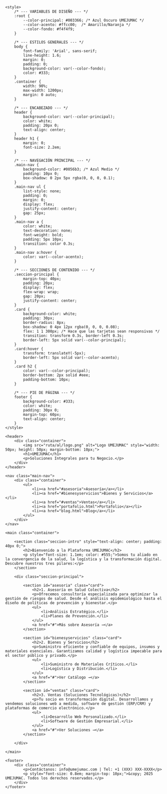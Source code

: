 <!DOCTYPE html>
<html lang="es">
<head>
    <meta charset="UTF-8">
    <meta name="viewport" content="width=device-width, initial-scale=1.0">
    <title>UMEJUMAC | Soluciones Integrales y Digitales</title>
    
    <style>
        /* --- VARIABLES DE DISEÑO --- */
        :root {
            --color-principal: #003366; /* Azul Oscuro UMEJUMAC */
            --color-acento: #ffcc00;  /* Amarillo/Naranja */
            --color-fondo: #f4f4f9;
        }

        /* --- ESTILOS GENERALES --- */
        body {
            font-family: 'Arial', sans-serif;
            line-height: 1.6;
            margin: 0;
            padding: 0;
            background-color: var(--color-fondo);
            color: #333;
        }
        .container {
            width: 90%;
            max-width: 1200px;
            margin: 0 auto;
        }
        
        /* --- ENCABEZADO --- */
        header {
            background-color: var(--color-principal);
            color: white;
            padding: 20px 0;
            text-align: center;
        }
        header h1 {
            margin: 0;
            font-size: 2.2em;
        }
        
        /* --- NAVEGACIÓN PRINCIPAL --- */
        .main-nav {
            background-color: #0056b3; /* Azul Medio */
            padding: 10px 0;
            box-shadow: 0 2px 5px rgba(0, 0, 0, 0.1);
        }
        .main-nav ul {
            list-style: none;
            padding: 0;
            margin: 0;
            display: flex;
            justify-content: center;
            gap: 25px;
        }
        .main-nav a {
            color: white;
            text-decoration: none;
            font-weight: bold;
            padding: 5px 10px;
            transition: color 0.3s;
        }
        .main-nav a:hover {
            color: var(--color-acento);
        }

        /* --- SECCIONES DE CONTENIDO --- */
        .seccion-principal {
            margin-top: 40px;
            padding: 20px;
            display: flex;
            flex-wrap: wrap;
            gap: 20px;
            justify-content: center;
        }
        .card {
            background-color: white;
            padding: 30px;
            border-radius: 8px;
            box-shadow: 0 4px 12px rgba(0, 0, 0, 0.08);
            flex: 1 1 300px; /* Hace que las tarjetas sean responsivas */
            transition: transform 0.3s, border-left 0.3s;
            border-left: 5px solid var(--color-principal);
        }
        .card:hover {
            transform: translateY(-5px);
            border-left: 5px solid var(--color-acento);
        }
        .card h2 {
            color: var(--color-principal);
            border-bottom: 2px solid #eee;
            padding-bottom: 10px;
        }

        /* --- PIE DE PÁGINA --- */
        footer {
            background-color: #333;
            color: white;
            padding: 30px 0;
            margin-top: 60px;
            text-align: center;
        }
    </style>
</head>
<body>

    <header>
        <div class="container">
            <img src="ruta/al/logo.png" alt="Logo UMEJUMAC" style="width: 50px; height: 50px; margin-bottom: 10px;">
            <h1>UMEJUMAC</h1>
            <p>Soluciones Integrales para tu Negocio.</p>
        </div>
    </header>

    <nav class="main-nav">
        <div class="container">
            <ul>
                <li><a href="#asesoria">Asesoría</a></li>
                <li><a href="#bienesyservicios">Bienes y Servicios</a></li>
                <li><a href="#ventas">Ventas</a></li>
                <li><a href="portafolio.html">Portafolio</a></li>
                <li><a href="blog.html">Blog</a></li>
            </ul>
        </div>
    </nav>

    <main class="container">
        
        <section class="seccion-intro" style="text-align: center; padding: 40px 0;">
            <h2>Bienvenido a la Plataforma UMEJUMAC</h2>
            <p style="font-size: 1.1em; color: #555;">Somos tu aliado en la convergencia de la salud, la logística y la transformación digital. Descubre nuestros tres pilares:</p>
        </section>

        <div class="seccion-principal">

            <section id="asesoria" class="card">
                <h2>1. Asesoría en Salud Colectiva</h2>
                <p>Ofrecemos consultoría especializada para optimizar la gestión de riesgos de salud. Desde el análisis epidemiológico hasta el diseño de políticas de prevención y bienestar.</p>
                <ul>
                    <li>Análisis Estratégico.</li>
                    <li>Planes de Prevención.</li>
                </ul>
                <a href="#">Más sobre Asesoría →</a>
            </section>

            <section id="bienesyservicios" class="card">
                <h2>2. Bienes y Servicios</h2>
                <p>Suministro eficiente y confiable de equipos, insumos y materiales esenciales. Garantizamos calidad y logística impecable para el sector público y privado.</p>
                <ul>
                    <li>Suministro de Materiales Críticos.</li>
                    <li>Logística y Distribución.</li>
                </ul>
                <a href="#">Ver Catálogo →</a>
            </section>

            <section id="ventas" class="card">
                <h2>3. Ventas (Soluciones Tecnológicas)</h2>
                <p>Tu socio en transformación digital. Desarrollamos y vendemos soluciones web a medida, software de gestión (ERP/CRM) y plataformas de comercio electrónico.</p>
                <ul>
                    <li>Desarrollo Web Personalizado.</li>
                    <li>Software de Gestión Empresarial.</li>
                </ul>
                <a href="#">Ver Soluciones →</a>
            </section>

        </div>

    </main>

    <footer>
        <div class="container">
            <p>Contáctanos: info@umejumac.com | Tel: +1 (XXX) XXX-XXXX</p>
            <p style="font-size: 0.8em; margin-top: 10px;">&copy; 2025 UMEJUMAC. Todos los derechos reservados.</p>
        </div>
    </footer>

</body>
</html>

